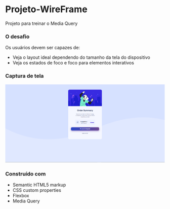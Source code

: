 <h1>Projeto-WireFrame</h1>
<p>Projeto para treinar o Media Query</p>

### O desafio

Os usuários devem ser capazes de:

- Veja o layout ideal dependendo do tamanho da tela do dispositivo
- Veja os estados de foco e foco para elementos interativos

### Captura de tela

![](./src/images/site.png)

### Construído com

- Semantic HTML5 markup
- CSS custom properties
- Flexbox
- Media Query
